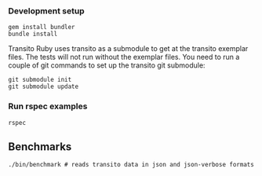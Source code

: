 ### Development setup

    gem install bundler
    bundle install

Transito Ruby uses transito as a submodule to get at the transito
exemplar files. The tests will not run without the exemplar files.
You need to run a couple of git commands to set up the transito
git submodule:

    git submodule init
    git submodule update

### Run rspec examples

    rspec

## Benchmarks

    ./bin/benchmark # reads transito data in json and json-verbose formats
